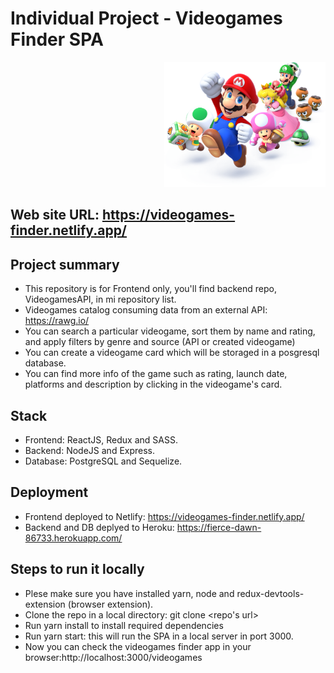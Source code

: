 

# Individual Project - Videogames Finder SPA

<p align="right">
  <img height="200" src="./videogame.png" />
</p>

## Web site URL: https://videogames-finder.netlify.app/

## Project summary

- This repository is for Frontend only, you'll find backend repo, VideogamesAPI, in mi repository list.
- Videogames catalog consuming data from an external API: https://rawg.io/
- You can search a particular videogame, sort them by name and rating, and apply filters by genre and source (API or created videogame)
- You can create a videogame card which will be storaged in a posgresql database.
- You can find more info of the game such as rating, launch date, platforms and description by clicking in the videogame's card.

## Stack

- Frontend: ReactJS, Redux and SASS.
- Backend: NodeJS and Express.
- Database: PostgreSQL and Sequelize.

## Deployment

- Frontend deployed to Netlify: https://videogames-finder.netlify.app/
- Backend and DB deplyed to Heroku: https://fierce-dawn-86733.herokuapp.com/

## Steps to run it locally

- Plese make sure you have installed yarn, node and redux-devtools-extension (browser extension).
- Clone the repo in a local directory: git clone <repo's url>
- Run yarn install to install required dependencies
- Run yarn start: this will run the SPA in a local server in port 3000.
- Now you can check the videogames finder app in your browser:http://localhost:3000/videogames

